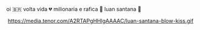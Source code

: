 oi 🇧🇷
volta vida 💔
milionaria e rafica 💸
luan santana 🎵

![]()
https://media.tenor.com/A2RTAPgHHlgAAAAC/luan-santana-blow-kiss.gif
